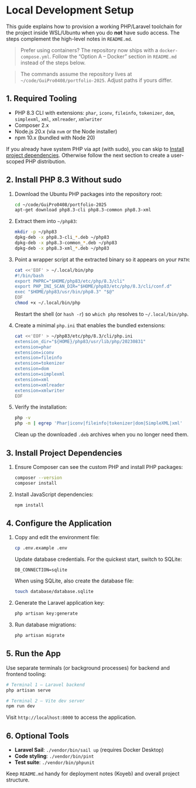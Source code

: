 # Local Development Setup

This guide explains how to provision a working PHP/Laravel toolchain for the project inside WSL/Ubuntu when you do **not** have sudo access. The steps complement the high-level notes in `README.md`.

> Prefer using containers? The repository now ships with a `docker-compose.yml`. Follow the “Option A – Docker” section in `README.md` instead of the steps below.

> The commands assume the repository lives at `~/code/GuiPro0408/portfolio-2025`. Adjust paths if yours differ.

## 1. Required Tooling

- PHP 8.3 CLI with extensions: `phar`, `iconv`, `fileinfo`, `tokenizer`, `dom`, `simplexml`, `xml`, `xmlreader`, `xmlwriter`
- Composer 2.x
- Node.js 20.x (via `nvm` or the Node installer)
- npm 10.x (bundled with Node 20)

If you already have system PHP via apt (with sudo), you can skip to [Install project dependencies](#3-install-project-dependencies). Otherwise follow the next section to create a user-scoped PHP distribution.

## 2. Install PHP 8.3 Without sudo

1. Download the Ubuntu PHP packages into the repository root:

   ```bash
   cd ~/code/GuiPro0408/portfolio-2025
   apt-get download php8.3-cli php8.3-common php8.3-xml
   ```

2. Extract them into `~/php83`:

   ```bash
   mkdir -p ~/php83
   dpkg-deb -x php8.3-cli_*.deb ~/php83
   dpkg-deb -x php8.3-common_*.deb ~/php83
   dpkg-deb -x php8.3-xml_*.deb ~/php83
   ```

3. Point a wrapper script at the extracted binary so it appears on your `PATH`:

   ```bash
   cat <<'EOF' > ~/.local/bin/php
   #!/bin/bash
   export PHPRC="$HOME/php83/etc/php/8.3/cli"
   export PHP_INI_SCAN_DIR="$HOME/php83/etc/php/8.3/cli/conf.d"
   exec "$HOME/php83/usr/bin/php8.3" "$@"
   EOF
   chmod +x ~/.local/bin/php
   ```

   Restart the shell (or `hash -r`) so `which php` resolves to `~/.local/bin/php`.

4. Create a minimal `php.ini` that enables the bundled extensions:

   ```bash
   cat <<'EOF' > ~/php83/etc/php/8.3/cli/php.ini
   extension_dir="${HOME}/php83/usr/lib/php/20230831"
   extension=phar
   extension=iconv
   extension=fileinfo
   extension=tokenizer
   extension=dom
   extension=simplexml
   extension=xml
   extension=xmlreader
   extension=xmlwriter
   EOF
   ```

5. Verify the installation:

   ```bash
   php -v
   php -m | egrep 'Phar|iconv|fileinfo|tokenizer|dom|SimpleXML|xml'
   ```

   Clean up the downloaded `.deb` archives when you no longer need them.

## 3. Install Project Dependencies

1. Ensure Composer can see the custom PHP and install PHP packages:

   ```bash
   composer --version
   composer install
   ```

2. Install JavaScript dependencies:

   ```bash
   npm install
   ```

## 4. Configure the Application

1. Copy and edit the environment file:

   ```bash
   cp .env.example .env
   ```

   Update database credentials. For the quickest start, switch to SQLite:

   ```dotenv
   DB_CONNECTION=sqlite
   ```

   When using SQLite, also create the database file:

   ```bash
   touch database/database.sqlite
   ```

2. Generate the Laravel application key:

   ```bash
   php artisan key:generate
   ```

3. Run database migrations:

   ```bash
   php artisan migrate
   ```

## 5. Run the App

Use separate terminals (or background processes) for backend and frontend tooling:

```bash
# Terminal 1 – Laravel backend
php artisan serve

# Terminal 2 – Vite dev server
npm run dev
```

Visit `http://localhost:8000` to access the application.

## 6. Optional Tools

- **Laravel Sail**: `./vendor/bin/sail up` (requires Docker Desktop)
- **Code styling**: `./vendor/bin/pint`
- **Test suite**: `./vendor/bin/phpunit`

Keep `README.md` handy for deployment notes (Koyeb) and overall project structure.
